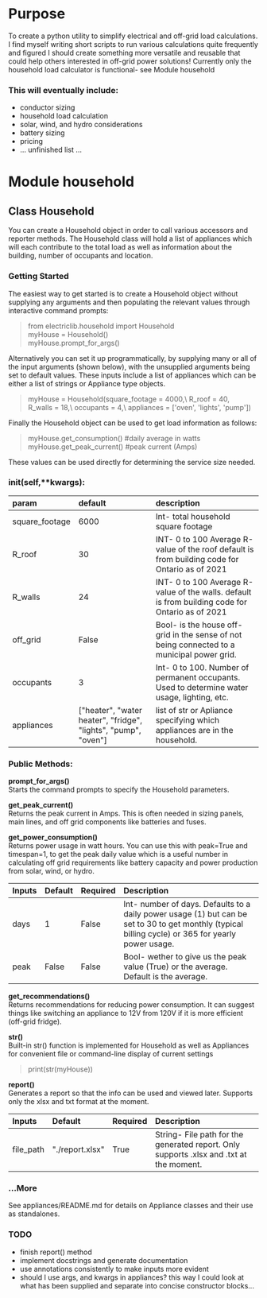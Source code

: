 # Purpose
To create a python utility to simplify electrical and off-grid load calculations.\
I find myself writing short scripts to run various calculations quite frequently and figured I should create something more versatile and reusable that could help others interested in off-grid power solutions!
Currently only the household load calculator is functional- see Module household

### This will eventually include:
* conductor sizing
* household load calculation
* solar, wind, and hydro considerations
* battery sizing
* pricing
* ... unfinished list ...

# Module household
## Class Household
You can create a Household object in order to call various accessors and reporter methods. The Household class will hold a list of appliances which will each contribute to the total load as well as information about the building, number of occupants and location.
### Getting Started
The easiest way to get started is to create a Household object without supplying any arguments and then populating the relevant values through interactive command prompts:
>from electriclib.household import Household\
>myHouse = Household()\
>myHouse.prompt_for_args()

Alternatively you can set it up programmatically, by supplying many or all of the input arguments (shown below), with the unsupplied arguments being set to default values. These inputs include a list of appliances which can be either a list of strings or Appliance type objects.

>myHouse = Household(square_footage = 4000,\ 
                    R_roof = 40,\
                    R_walls = 18,\ 
                    occupants = 4,\ 
                    appliances = ['oven', 'lights', 'pump'])

Finally the Household object can be used to get load information as follows:
>myHouse.get_consumption() #daily average in watts\
>myHouse.get_peak_current() #peak current (Amps)

These values can be used directly for determining the service size needed.

### __init__(self,**kwargs):

| param | default | description |
| :--- | :--- | :---
|square_footage|6000|Int- total household square footage
|R_roof|30|INT- 0 to 100 Average R-value of the roof default is from building code for Ontario as of 2021
|R_walls|24|INT- 0 to 100 Average R-value of the walls. default is from building code for Ontario as of 2021
|off_grid| False | Bool- is the house off-grid in the sense of not being connected to a municipal power grid.
|occupants|3|Int- 0 to 100. Number of permanent occupants. Used to determine water usage, lighting, etc.
|appliances|["heater", "water heater", "fridge", "lights", "pump", "oven"]|list of str or Apliance specifying which appliances are in the household.

### Public Methods:
**prompt_for_args()**  
Starts the command prompts to specify the Household parameters.

**get_peak_current()**  
Returns the peak current in Amps. This is often needed in sizing panels, main lines, and off grid components like batteries and fuses.

**get_power_consumption()**  
Returns power usage in watt hours. You can use this with peak=True and timespan=1, to get the peak daily value which is a useful number in calculating off grid requirements like battery capacity and power production from solar, wind, or hydro.

| Inputs | Default | Required | Description |
| :--- | :--- | :--- | :---
| days | 1 | False | Int- number of days. Defaults to a daily power usage (1) but can be set  to 30 to get monthly (typical billing cycle) or 365 for yearly power usage.
| peak | False | False | Bool- wether to give us the peak value (True) or the average. Default is the average. 

**get_recommendations()**  
Returns recommendations for reducing power consumption. It can suggest things like switching an appliance to 12V from 120V if it is more efficient (off-grid fridge).

**__str__()**  
Built-in str() function is implemented for Household as well as Appliances for convenient file or command-line display of current settings
>print(str(myHouse))

**report()**  
Generates a report so that the info can be used and viewed later. Supports only the xlsx and txt format at the moment.

| Inputs | Default | Required | Description |
| :--- | :--- | :--- | :---
| file_path | "./report.xlsx" | True | String- File path for the generated report. Only supports .xlsx and .txt at the moment.

### ...More
See appliances/README.md for details on Appliance classes and their use as standalones.

### TODO
* finish report() method
* implement docstrings and generate documentation
* use annotations consistently to make inputs more evident
* should I use args, and kwargs in appliances?
    this way I could look at what has been supplied and separate into concise constructor blocks...
